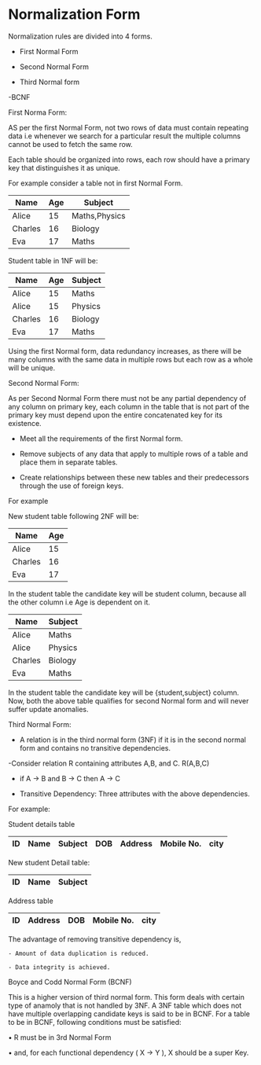 # Normalization Form
Normalization rules are divided into 4 forms.

- First Normal Form

- Second Normal Form

- Third Normal form

-BCNF

First Norma Form:

AS per the first Normal Form, not two rows of data must contain repeating data i.e whenever we search for a particular result the multiple columns cannot be used to fetch the same row.

Each table should be organized into rows, each row should have a primary key that distinguishes it as unique.

For example consider a table not in first Normal Form.

| Name    |Age       |Subject
| ------- |-------   |-------
| Alice   |15        |Maths,Physics
| Charles |16        |Biology
 |Eva     |17        |Maths

Student table in 1NF will be:

| Name    |Age       |Subject
| ------- |-------   |-------
| Alice   |15        |Maths
| Alice   |15        |Physics
| Charles |16        |Biology
|Eva     |17        |Maths

Using the first Normal form, data redundancy increases, as there will be many columns with the same data in multiple rows but each row as a whole will be unique.

Second Normal Form:

As per Second Normal Form there must not be any partial dependency of any column on primary key, each column in the table that is not part of the primary key must depend upon the entire concatenated key for its existence.

   - Meet all the requirements of the first Normal form.

   - Remove subjects of any data that apply to multiple rows of a table and place them in separate tables.

   - Create relationships between these new tables and their predecessors through the use of foreign keys.

For example

New student table following 2NF will be:

| Name    |Age
| ------- |-----  
| Alice   |15       
| Charles |16       
|Eva      |17   

In the student table the candidate key will be student column, because all the other column i.e Age is dependent on it.

| Name     |Subject
| -------  |-------
| Alice    |Maths
| Alice    |Physics
| Charles  |Biology
|Eva       |Maths

In the student table the candidate key will be {student,subject} column. Now, both the above table qualifies for second Normal form and will never suffer update anomalies.

Third Normal Form:
 
  - A relation is in the third normal form (3NF) if it is in the second normal form and contains no transitive dependencies.

  -Consider relation R containing attributes A,B, and C. R(A,B,C)

  - if A -> B and B -> C then A -> C

  - Transitive Dependency: Three attributes with the above dependencies. 

  For example:

Student details table

ID| Name     |Subject|DOB|Address|Mobile No.|city
--| -------  |-------|---|------|----------|----

New student Detail table:

ID| Name     |Subject
--|----------|--------

Address table

ID|Address|DOB|Mobile No.|city
--|-------|---|----------|-----

The advantage of removing transitive dependency is,

    - Amount of data duplication is reduced.

    - Data integrity is achieved.

Boyce and Codd Normal Form (BCNF)

This is a higher version of third normal form. This form deals with certain type of anamoly that is not handled by 3NF. A 3NF table which does not have multiple overlapping candidate keys is said to be in BCNF. For a table to be in BCNF, following conditions must be satisfied:

 •	R must be in 3rd Normal Form
 
 •	and, for each functional dependency ( X -> Y ), X should be a super Key.


